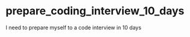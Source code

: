 prepare_coding_interview_10_days
================================

I need to prepare myself to a code interview in 10 days
